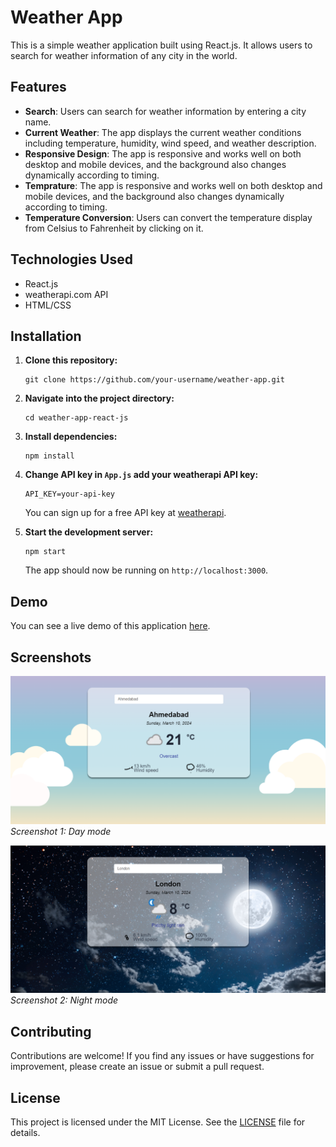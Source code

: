 # Weather App

This is a simple weather application built using React.js. It allows users to search for weather information of any city in the world.

## Features

- **Search**: Users can search for weather information by entering a city name.
- **Current Weather**: The app displays the current weather conditions including temperature, humidity, wind speed, and weather description.
- **Responsive Design**: The app is responsive and works well on both desktop and mobile devices, and the background also changes dynamically according to timing.
- **Temprature**: The app is responsive and works well on both desktop and mobile devices, and the background also changes dynamically according to timing.
- **Temperature Conversion**: Users can convert the temperature display from Celsius to Fahrenheit by clicking on it.

## Technologies Used

- React.js
- weatherapi.com API
- HTML/CSS

## Installation

1. **Clone this repository:**

    ```
    git clone https://github.com/your-username/weather-app.git
    ```

2. **Navigate into the project directory:**

    ```
    cd weather-app-react-js
    ```

3. **Install dependencies:**

    ```
    npm install
    ```

4. **Change API key in `App.js` add your weatherapi API key:**

    ```
    API_KEY=your-api-key
    ```

    You can sign up for a free API key at [weatherapi](https://www.weatherapi.com/).

5. **Start the development server:**

    ```
    npm start
    ```

    The app should now be running on `http://localhost:3000`.

## Demo

You can see a live demo of this application [here](https://65ed284b93097c196efe7df3--musical-bienenstitch-26ed97.netlify.app/).

## Screenshots

![Screenshot 1: Homepage](/screenshots/screenshot1.png)
*Screenshot 1: Day mode*

![Screenshot 2: Weather Details](/screenshots/screenshot2.png)
*Screenshot 2: Night mode*

## Contributing

Contributions are welcome! If you find any issues or have suggestions for improvement, please create an issue or submit a pull request.

## License

This project is licensed under the MIT License. See the [LICENSE](/LICENSE) file for details.

